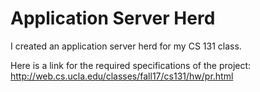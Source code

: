 # Application Server Herd # 

I created an application server herd for my CS 131 class.

Here is a link for the required specifications of the project: http://web.cs.ucla.edu/classes/fall17/cs131/hw/pr.html
